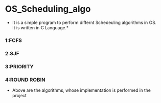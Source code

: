 # OS_Scheduling_algo

* It is a simple program to perform differnt Schedeuling algorithms in OS. It is written in C Language.*
### 1:FCFS
### 2.SJF
### 3:PRIORITY
### 4:ROUND ROBIN
* Above are the algorithms, whose implementation is performed in the project
